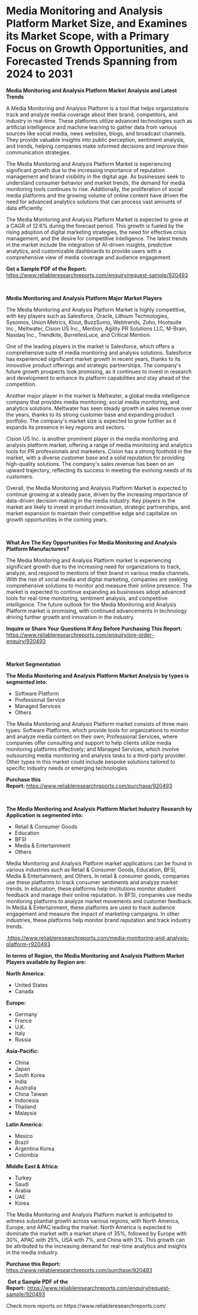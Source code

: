 <p><h1>Media Monitoring and Analysis Platform Market Size, and Examines its Market Scope, with a Primary Focus on Growth Opportunities, and Forecasted Trends Spanning from 2024 to 2031</h1></p><p><strong>Media Monitoring and Analysis Platform Market Analysis and Latest Trends</strong></p>
<p><p>A Media Monitoring and Analysis Platform is a tool that helps organizations track and analyze media coverage about their brand, competitors, and industry in real-time. These platforms utilize advanced technologies such as artificial intelligence and machine learning to gather data from various sources like social media, news websites, blogs, and broadcast channels. They provide valuable insights into public perception, sentiment analysis, and trends, helping companies make informed decisions and improve their communication strategies.</p><p>The Media Monitoring and Analysis Platform Market is experiencing significant growth due to the increasing importance of reputation management and brand visibility in the digital age. As businesses seek to understand consumer behavior and market trends, the demand for media monitoring tools continues to rise. Additionally, the proliferation of social media platforms and the growing volume of online content have driven the need for advanced analytics solutions that can process vast amounts of data efficiently.</p><p>The Media Monitoring and Analysis Platform Market is expected to grow at a CAGR of 12.6% during the forecast period. This growth is fueled by the rising adoption of digital marketing strategies, the need for effective crisis management, and the desire for competitive intelligence. The latest trends in the market include the integration of AI-driven insights, predictive analytics, and customizable dashboards to provide users with a comprehensive view of media coverage and audience engagement.</p></p>
<p><strong>Get a Sample PDF of the Report:&nbsp;</strong> <a href="https://www.reliableresearchreports.com/enquiry/request-sample/920493">https://www.reliableresearchreports.com/enquiry/request-sample/920493</a></p>
<p>&nbsp;</p>
<p><strong>Media Monitoring and Analysis Platform Major Market Players</strong></p>
<p><p>The Media Monitoring and Analysis Platform Market is highly competitive, with key players such as Salesforce, Oracle, Lithium Technologies, Sysomos, Union Metrics, Klout, BuzzSumo, Webtrends, Zoho, Hootsuite Inc., Meltwater, Cision US Inc., Mention, Agility PR Solutions LLC, M-Brain, Nasdaq Inc., Trendkite, BurrellesLuce, and Critical Mention. </p><p>One of the leading players in the market is Salesforce, which offers a comprehensive suite of media monitoring and analysis solutions. Salesforce has experienced significant market growth in recent years, thanks to its innovative product offerings and strategic partnerships. The company's future growth prospects look promising, as it continues to invest in research and development to enhance its platform capabilities and stay ahead of the competition.</p><p>Another major player in the market is Meltwater, a global media intelligence company that provides media monitoring, social media monitoring, and analytics solutions. Meltwater has seen steady growth in sales revenue over the years, thanks to its strong customer base and expanding product portfolio. The company's market size is expected to grow further as it expands its presence in key regions and sectors.</p><p>Cision US Inc. is another prominent player in the media monitoring and analysis platform market, offering a range of media monitoring and analytics tools for PR professionals and marketers. Cision has a strong foothold in the market, with a diverse customer base and a solid reputation for providing high-quality solutions. The company's sales revenue has been on an upward trajectory, reflecting its success in meeting the evolving needs of its customers.</p><p>Overall, the Media Monitoring and Analysis Platform Market is expected to continue growing at a steady pace, driven by the increasing importance of data-driven decision-making in the media industry. Key players in the market are likely to invest in product innovation, strategic partnerships, and market expansion to maintain their competitive edge and capitalize on growth opportunities in the coming years.</p></p>
<p>&nbsp;</p>
<p><strong>What Are The Key Opportunities For Media Monitoring and Analysis Platform Manufacturers?</strong></p>
<p><p>The Media Monitoring and Analysis Platform market is experiencing significant growth due to the increasing need for organizations to track, analyze, and respond to mentions of their brand in various media channels. With the rise of social media and digital marketing, companies are seeking comprehensive solutions to monitor and measure their online presence. The market is expected to continue expanding as businesses adopt advanced tools for real-time monitoring, sentiment analysis, and competitive intelligence. The future outlook for the Media Monitoring and Analysis Platform market is promising, with continued advancements in technology driving further growth and innovation in the industry.</p></p>
<p><strong>Inquire or Share Your Questions If Any Before Purchasing This Report:</strong> <a href="https://www.reliableresearchreports.com/enquiry/pre-order-enquiry/920493">https://www.reliableresearchreports.com/enquiry/pre-order-enquiry/920493</a></p>
<p>&nbsp;</p>
<p><strong>Market Segmentation</strong></p>
<p><strong>The Media Monitoring and Analysis Platform Market Analysis by types is segmented into:</strong></p>
<p><ul><li>Software Platform</li><li>Professional Service</li><li>Managed Services</li><li>Others</li></ul></p>
<p><p>The Media Monitoring and Analysis Platform market consists of three main types: Software Platforms, which provide tools for organizations to monitor and analyze media content on their own; Professional Services, where companies offer consulting and support to help clients utilize media monitoring platforms effectively; and Managed Services, which involve outsourcing media monitoring and analysis tasks to a third-party provider. Other types in this market could include bespoke solutions tailored to specific industry needs or emerging technologies.</p></p>
<p><strong>Purchase this Report:&nbsp;</strong><a href="https://www.reliableresearchreports.com/purchase/920493">https://www.reliableresearchreports.com/purchase/920493</a></p>
<p>&nbsp;</p>
<p><strong>The Media Monitoring and Analysis Platform Market Industry Research by Application is segmented into:</strong></p>
<p><ul><li>Retail & Consumer Goods</li><li>Education</li><li>BFSI</li><li>Media & Entertainment</li><li>Others</li></ul></p>
<p><p>Media Monitoring and Analysis Platform market applications can be found in various industries such as Retail & Consumer Goods, Education, BFSI, Media & Entertainment, and Others. In retail & consumer goods, companies use these platforms to track consumer sentiments and analyze market trends. In education, these platforms help institutions monitor student feedback and manage their online reputation. In BFSI, companies use media monitoring platforms to analyze market movements and customer feedback. In Media & Entertainment, these platforms are used to track audience engagement and measure the impact of marketing campaigns. In other industries, these platforms help monitor brand reputation and track industry trends.</p></p>
<p><a href="https://www.reliableresearchreports.com/media-monitoring-and-analysis-platform-r920493">&nbsp;https://www.reliableresearchreports.com/media-monitoring-and-analysis-platform-r920493</a></p>
<p><strong>In terms of Region, the Media Monitoring and Analysis Platform Market Players available by Region are:</strong></p>
<p>
    <p> <strong> North America: </strong>
        <ul>
            <li>United States</li>
            <li>Canada</li>
        </ul>
        </p> 
    <p> <strong> Europe: </strong>
        <ul>
            <li>Germany</li>
            <li>France</li>
            <li>U.K.</li>
            <li>Italy</li>
            <li>Russia</li>
        </ul>
        </p> 
    <p> <strong> Asia-Pacific: </strong>
        <ul>
            <li>China</li>
            <li>Japan</li>
            <li>South Korea</li>
            <li>India</li>
            <li>Australia</li>
            <li>China Taiwan</li>
            <li>Indonesia</li>
            <li>Thailand</li>
            <li>Malaysia</li>
        </ul>
        </p> 
    <p> <strong> Latin America: </strong>
        <ul>
            <li>Mexico</li>
            <li>Brazil</li>
            <li>Argentina Korea</li>
            <li>Colombia</li>
        </ul>
        </p> 
    <p> <strong> Middle East & Africa: </strong>
        <ul>
            <li>Turkey</li>
            <li>Saudi</li>
            <li>Arabia</li>
            <li>UAE</li>
            <li>Korea</li>
        </ul>
    </p>
    </p>
<p><p>The Media Monitoring and Analysis Platform market is anticipated to witness substantial growth across various regions, with North America, Europe, and APAC leading the market. North America is expected to dominate the market with a market share of 35%, followed by Europe with 30%, APAC with 25%, USA with 7%, and China with 3%. This growth can be attributed to the increasing demand for real-time analytics and insights in the media industry.</p></p>
<p><strong>Purchase this Report: </strong><a href="https://www.reliableresearchreports.com/purchase/920493">https://www.reliableresearchreports.com/purchase/920493</a></p>
<p>&nbsp;<strong>Get a Sample PDF of the Report:&nbsp;&nbsp;</strong><a href="https://www.reliableresearchreports.com/enquiry/request-sample/920493">https://www.reliableresearchreports.com/enquiry/request-sample/920493</a></p>
<p><strong></strong></p>
<p>Check more reports on https://www.reliableresearchreports.com/</p>